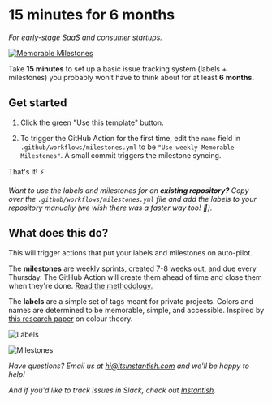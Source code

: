 # 15 minutes for 6 months

_For early-stage SaaS and consumer startups._

[![Memorable Milestones](https://res.cloudinary.com/m15y/image/upload/v1588977044/su/TJ5G67VHU/kmbjqinsp71vavcdth7j.svg)](https://github.com/instantish/memorable-milestones)

Take **15 minutes** to set up a basic issue tracking system (labels + milestones) you probably won’t have to think about for at least **6 months.**

## Get started

1. Click the green "Use this template" button.

2. To trigger the GitHub Action for the first time, edit the `name` field in `.github/workflows/milestones.yml` to be `"Use weekly Memorable Milestones"`. A small commit triggers the milestone syncing.

That's it! ⚡️

_Want to use the labels and milestones for an **existing repository?** Copy over the `.github/workflows/milestones.yml` file and add the labels to your repository manually (we wish there was a faster way too! 🐢)._

## What does this do?

This will trigger actions that put your labels and milestones on auto-pilot.

The **milestones** are weekly sprints, created 7-8 weeks out, and due every Thursday. The GitHub Action will create them ahead of time and close them when they're done. [Read the methodology.](https://github.com/marketplace/actions/memorable-milestones)

The **labels** are a simple set of tags meant for private projects. Colors and names are determined to be memorable, simple, and accessible. Inspired by [this research paper](https://t.co/Th3xuoC02R?amp=1) on colour theory.


![Labels](https://res.cloudinary.com/m15y/image/upload/v1591145194/su/TJ5G67VHU/d8dcsnbio3ih1xyjkmf2.png)

![Milestones](https://res.cloudinary.com/m15y/image/upload/v1598812855/su/T0SNQGHNY/he1ki7bcwqqstcgf38b3.png)

_Have questions? Email us at hi@itsinstantish.com and we'll be happy to help!_

_And if you'd like to track issues in Slack, check out [Instantish](https://itsinstantish.com)._
